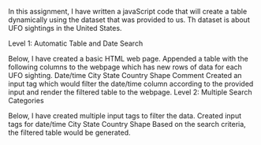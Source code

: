 In this assignment, I have written a javaScript code that will create a table dynamically using the dataset that was provided to us. Th dataset is about UFO sightings in the United States.

Level 1: Automatic Table and Date Search

Below, I have created a basic HTML web page.
Appended a table with the following columns to the webpage which has new rows of data for each UFO sighting.
Date/time
City
State
Country
Shape
Comment
Created an input tag which would filter the date/time column according to the provided input and render the filtered table to the webpage.
Level 2: Multiple Search Categories

Below, I have created multiple input tags to filter the data.
Created input tags for
date/time
City
State
Country
Shape
Based on the search criteria, the filtered table would be generated.